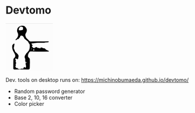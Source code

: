Devtomo
==========

![logo](https://github.com/MichinobuMaeda/devtomo/raw/master/src/statics/app-logo-128x128.png)

Dev. tools on desktop runs on: https://michinobumaeda.github.io/devtomo/

* Random password generator
* Base 2, 10, 16 converter
* Color picker
